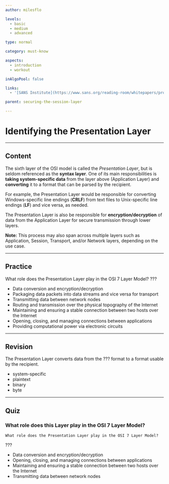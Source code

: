 ```yaml
---
author: milesflo

levels:
  - basic
  - medium
  - advanced

type: normal

category: must-know

aspects:
  - introduction
  - workout

inAlgoPool: false

links:
  - '[SANS Institute](https://www.sans.org/reading-room/whitepapers/protocols/applying-osi-layer-network-model-information-security-1309){website}'

parent: securing-the-session-layer

---
```


# Identifying the Presentation Layer

---
## Content

The sixth layer of the OSI model is called the *Presentation Layer*, but is seldom referenced as the **syntax layer**. One of its main responsibilities is **taking system-specific data** from the layer above (Application Layer) and **converting** it to a format that can be parsed by the recipient.

For example, the Presentation Layer would be responsible for converting Windows-specific line endings (**CRLF**) from text files to Unix-specific line endings (**LF**) and vice versa, as needed.

The Presentation Layer is also be responsible for **encryption/decryption** of data from the Application Layer for secure transmission through lower layers.

**Note:** This process may also span across multiple layers such as Application, Session, Transport, and/or Network layers, depending on the use case.

---
## Practice

What role does the Presentation Layer play in the OSI 7 Layer Model?
???


* Data conversion and encryption/decryption
* Packaging data packets into data streams and vice versa for transport
* Transmitting data between network nodes
* Routing and transmission over the physical topography of the Internet
* Maintaining and ensuring a stable connection between two hosts over the Internet
* Opening, closing, and managing connections between applications
* Providing computational power via electronic circuits

---
## Revision

The Presentation Layer converts data from the ??? format to a format usable by the recipient.


* system-specific
* plaintext
* binary
* byte

---
## Quiz

### What role does this Layer play in the OSI 7 Layer Model?

```
What role does the Presentation Layer play in the OSI 7 Layer Model?
```

???

* Data conversion and encryption/decryption
* Opening, closing, and managing connections between applications
* Maintaining and ensuring a stable connection between two hosts over the Internet
* Transmitting data between network nodes
